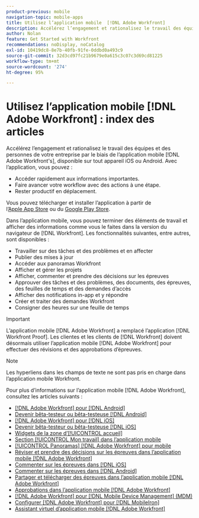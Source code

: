```yaml
---
product-previous: mobile
navigation-topic: mobile-apps
title: Utilisez l’application mobile  [!DNL Adobe Workfront]
description: Accélérez l’engagement et rationalisez le travail des équipes et des personnes de votre entreprise par le biais d’application mobile  [!DNL Adobe Workfront's] , disponible sur tout appareil iOS ou Android.
author: Nolan
feature: Get Started with Workfront
recommendations: noDisplay, noCatalog
exl-id: 10419dc8-8e7b-40fb-91fe-0ddbd0a493c9
source-git-commit: 32d3cd97fc21b9679e0a615c3c07c3d69cd81225
workflow-type: tm+mt
source-wordcount: '274'
ht-degree: 95%

---
```


# Utilisez l’application mobile [!DNL Adobe Workfront] : index des articles

<!-- Audited: 2/2024 -->

Accélérez l’engagement et rationalisez le travail des équipes et des personnes de votre entreprise par le biais de l’application mobile [!DNL Adobe Workfront's], disponible sur tout appareil iOS ou Android. Avec l’application, vous pouvez :

* Accéder rapidement aux informations importantes.
* Faire avancer votre workflow avec des actions à une étape.
* Rester productif en déplacement.

Vous pouvez télécharger et installer l’application à partir de l’[Apple App Store](https://apps.apple.com/fr/app/adobe-workfront/id1033282981) ou du [Google Play Store](https://play.google.com/store/apps/details?id=com.workfront.android.aware).

Dans l’application mobile, vous pouvez terminer des éléments de travail et afficher des informations comme vous le faites dans la version du navigateur de [!DNL Workfront]. Les fonctionnalités suivantes, entre autres, sont disponibles :

* Travailler sur des tâches et des problèmes et en affecter
* Publier des mises à jour
* Accéder aux panoramas Workfront
* Afficher et gérer les projets
* Afficher, commenter et prendre des décisions sur les épreuves
* Approuver des tâches et des problèmes, des documents, des épreuves, des feuilles de temps et des demandes d’accès
* Afficher des notifications in-app et y répondre
* Créer et traiter des demandes Workfront
* Consigner des heures sur une feuille de temps

>[!IMPORTANT]
>
>L’application mobile [!DNL Adobe Workfront] a remplacé l’application [!DNL Workfront Proof]. Les clientes et les clients de [!DNL Workfront] doivent désormais utiliser l’application mobile [!DNL Adobe Workfront] pour effectuer des révisions et des approbations d’épreuves.

>[!NOTE]
>
>Les hyperliens dans les champs de texte ne sont pas pris en charge dans l’application mobile Workfront.

Pour plus d’informations sur l’application mobile [!DNL Adobe Workfront], consultez les articles suivants :

* [[!DNL Adobe Workfront] pour  [!DNL Android]](../../../workfront-basics/mobile-apps/using-the-workfront-mobile-app/workfront-for-android.md)
* [Devenir bêta-testeur ou bêta-testeuse  [!DNL Android] ](../../../workfront-basics/mobile-apps/using-the-workfront-mobile-app/android-beta-tester.md)
* [[!DNL Adobe Workfront] pour  [!DNL iOS]](../../../workfront-basics/mobile-apps/using-the-workfront-mobile-app/workfront-for-ios.md)
* [Devenir bêta-testeur ou bêta-testeuse  [!DNL iOS] ](../../../workfront-basics/mobile-apps/using-the-workfront-mobile-app/ios-beta-tester.md)
* [Widgets de la zone d’[!UICONTROL accueil]](../../../workfront-basics/mobile-apps/using-the-workfront-mobile-app/home-area-widgets-mobile.md)
* [Section [!UICONTROL Mon travail] dans l’application mobile](../../../workfront-basics/mobile-apps/using-the-workfront-mobile-app/my-work-section-mobile.md)
* [[!UICONTROL Panoramas] [!DNL Adobe Workfront] pour mobile](/help/quicksilver/workfront-basics/mobile-apps/using-the-workfront-mobile-app/mobile-boards.md)
* [Réviser et prendre des décisions sur les épreuves dans l’application mobile  [!DNL Adobe Workfront] ](../../../workfront-basics/mobile-apps/using-the-workfront-mobile-app/work-with-proofs-in-mobile-app.md)
* [Commenter sur les épreuves dans  [!DNL iOS]](../../../workfront-basics/mobile-apps/using-the-workfront-mobile-app/comment-on-proofs-ios.md)
* [Commenter sur les épreuves dans  [!DNL Android]](../../../workfront-basics/mobile-apps/using-the-workfront-mobile-app/comment-on-proofs-android.md)
* [Partager et télécharger des épreuves dans l’application mobile  [!DNL Adobe Workfront] ](../../../workfront-basics/mobile-apps/using-the-workfront-mobile-app/share-proofs-mobile.md)
* [Approbations dans l’application mobile  [!DNL Adobe Workfront] ](../../../workfront-basics/mobile-apps/using-the-workfront-mobile-app/approvals-in-mobile-app.md)
* [[!DNL Adobe Workfront] pour  [!DNL Mobile Device Management]  (MDM)](../../../workfront-basics/mobile-apps/using-the-workfront-mobile-app/wf-mdm.md)
* [Configurer  [!DNL Adobe Workfront]  pour  [!DNL MobileIron]](../../../workfront-basics/mobile-apps/using-the-workfront-mobile-app/wf-mobileiron-configs.md)
* [Assistant virtuel d’application mobile [!DNL Adobe Workfront]](../../../workfront-basics/mobile-apps/using-the-workfront-mobile-app/wf-mobile-virtual-assistant.md)

